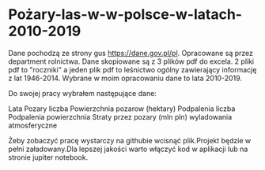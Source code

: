 # Pożary-las-w-w-polsce-w-latach-2010-2019
Dane pochodzą ze strony gus https://dane.gov.pl/pl. Opracowane są przez department rolnictwa. Dane skopiowane są z 3 plików pdf do excela. 2 pliki pdf to "roczniki" a jeden plik pdf to leśnictwo ogólny zawierający informację z lat 1946-2014. Wybrane w moim opracowaniu dane to lata 2010-2019.

Do swojej pracy wybrałem następujące dane:

Lata
Pozary liczba
Powierzchnia pozarow (hektary)
Podpalenia liczba
Podpalenia powierzchnia
Straty przez pozary (mln pln)
wyladowania atmosferyczne

Żeby zobaczyć pracę wystarczy na githubie wcisnąć plik.Projekt będzie w pełni załadowany.Dla lepszej jakości warto włączyć kod w aplikacji lub na stronie jupiter notebook.
